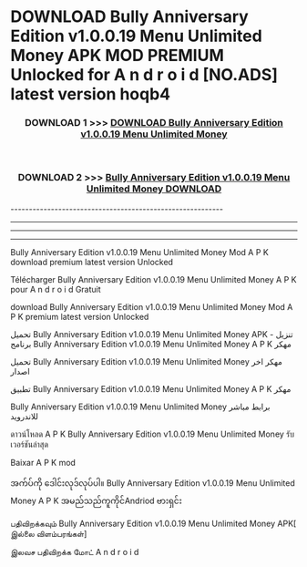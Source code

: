 # DOWNLOAD Bully Anniversary Edition v1.0.0.19   Menu Unlimited Money  APK MOD PREMIUM Unlocked for A n d r o i d [NO.ADS] latest version hoqb4 



<div align="center">

<h3>DOWNLOAD 1 >>> <a href="https://getmod2.web.app/?judul=Bully Anniversary Edition v1.0.0.19   Menu Unlimited Money ">DOWNLOAD Bully Anniversary Edition v1.0.0.19   Menu Unlimited Money </a></h3><br>

<h3>DOWNLOAD 2 >>> <a href="https://getmod2.web.app/?judul=Bully Anniversary Edition v1.0.0.19   Menu Unlimited Money ">Bully Anniversary Edition v1.0.0.19   Menu Unlimited Money  DOWNLOAD </a></h3>

</div>
----------------------------------------------------------

----------------------------------------------------------

----------------------------------------------------------

----------------------------------------------------------

Bully Anniversary Edition v1.0.0.19   Menu Unlimited Money  Mod A P K download premium latest version Unlocked

Télécharger Bully Anniversary Edition v1.0.0.19   Menu Unlimited Money  A P K pour A n d r o i d Gratuit

download Bully Anniversary Edition v1.0.0.19   Menu Unlimited Money  Mod A P K premium latest version Unlocked

تحميل Bully Anniversary Edition v1.0.0.19   Menu Unlimited Money  APK - تنزيل برنامج Bully Anniversary Edition v1.0.0.19   Menu Unlimited Money  A P K مهكر

تحميل Bully Anniversary Edition v1.0.0.19   Menu Unlimited Money  مهكر اخر اصدار

تطبيق Bully Anniversary Edition v1.0.0.19   Menu Unlimited Money  A P K مهكر

Bully Anniversary Edition v1.0.0.19   Menu Unlimited Money  برابط مباشر للاندرويد

ดาวน์โหลด A P K Bully Anniversary Edition v1.0.0.19   Menu Unlimited Money  รับเวอร์ชันล่าสุด

Baixar A P K mod

အက်ပ်ကို ဒေါင်းလုဒ်လုပ်ပါ။ Bully Anniversary Edition v1.0.0.19   Menu Unlimited Money  A P K အမည်သည်ကူကိုင်Andriod ဗားရှင်း

பதிவிறக்கவும் Bully Anniversary Edition v1.0.0.19   Menu Unlimited Money  APK[ இல்லை விளம்பரங்கள்] 
 
இலவச பதிவிறக்க மோட் A n d r o i d



